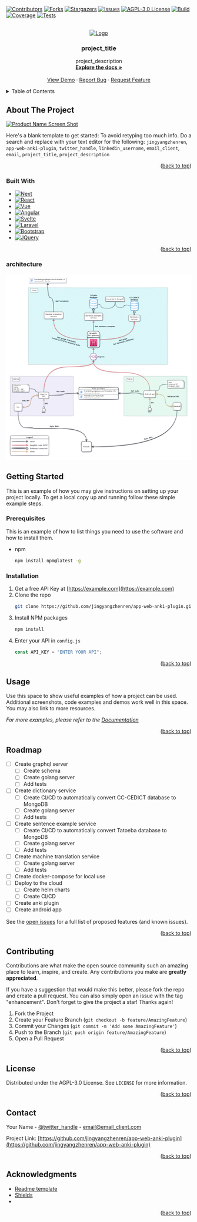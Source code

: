 <!-- https://github.com/othneildrew/Best-README-Template -->
<!-- Improved compatibility of back to top link: See: https://github.com/othneildrew/Best-README-Template/pull/73 -->

<a name="readme-top"></a>

<!--
*** Thanks for checking out the Best-README-Template. If you have a suggestion
*** that would make this better, please fork the repo and create a pull request
*** or simply open an issue with the tag "enhancement".
*** Don't forget to give the project a star!
*** Thanks again! Now go create something AMAZING! :D
-->

<!-- PROJECT SHIELDS -->
<!--
*** I'm using markdown "reference style" links for readability.
*** Reference links are enclosed in brackets [ ] instead of parentheses ( ).
*** See the bottom of this document for the declaration of the reference variables
*** for contributors-url, forks-url, etc. This is an optional, concise syntax you may use.
*** https://www.markdownguide.org/basic-syntax/#reference-style-links
-->

[![Contributors][contributors-shield]][contributors-url]
[![Forks][forks-shield]][forks-url]
[![Stargazers][stars-shield]][stars-url]
[![Issues][issues-shield]][issues-url]
[![AGPL-3.0 License][license-shield]][license-url]
[![Build][build-shield]][build-url]
[![Coverage][coverage-shield]][coverage-url]
[![Tests][tests-shield]][tests-url]

<!-- PROJECT LOGO -->
<br />
<div align="center">
  <a href="https://github.com/jingyangzhenren/app-web-anki-plugin">
    <img src="images/logo.png" alt="Logo" width="80" height="80">
  </a>

<h3 align="center">project_title</h3>

  <p align="center">
    project_description
    <br />
    <a href="https://github.com/jingyangzhenren/app-web-anki-plugin"><strong>Explore the docs »</strong></a>
    <br />
    <br />
    <a href="https://github.com/jingyangzhenren/app-web-anki-plugin">View Demo</a>
    ·
    <a href="https://github.com/jingyangzhenren/app-web-anki-plugin/issues">Report Bug</a>
    ·
    <a href="https://github.com/jingyangzhenren/app-web-anki-plugin/issues">Request Feature</a>
  </p>
</div>

<!-- TABLE OF CONTENTS -->
<details>
  <summary>Table of Contents</summary>
  <ol>
    <li>
      <a href="#about-the-project">About The Project</a>
      <ul>
        <li><a href="#built-with">Built With</a></li>
      </ul>
    </li>
    <li>
      <a href="#getting-started">Getting Started</a>
      <ul>
        <li><a href="#prerequisites">Prerequisites</a></li>
        <li><a href="#installation">Installation</a></li>
      </ul>
    </li>
    <li><a href="#usage">Usage</a></li>
    <li><a href="#roadmap">Roadmap</a></li>
    <li><a href="#contributing">Contributing</a></li>
    <li><a href="#license">License</a></li>
    <li><a href="#contact">Contact</a></li>
    <li><a href="#acknowledgments">Acknowledgments</a></li>
  </ol>
</details>

<!-- ABOUT THE PROJECT -->

## About The Project

[![Product Name Screen Shot][product-screenshot]](https://example.com)

Here's a blank template to get started: To avoid retyping too much info. Do a search and replace with your text editor for the following: `jingyangzhenren`, `app-web-anki-plugin`, `twitter_handle`, `linkedin_username`, `email_client`, `email`, `project_title`, `project_description`

<p align="right">(<a href="#readme-top">back to top</a>)</p>

### Built With

- [![Next][next.js]][next-url]
- [![React][react.js]][react-url]
- [![Vue][vue.js]][vue-url]
- [![Angular][angular.io]][angular-url]
- [![Svelte][svelte.dev]][svelte-url]
- [![Laravel][laravel.com]][laravel-url]
- [![Bootstrap][bootstrap.com]][bootstrap-url]
- [![JQuery][jquery.com]][jquery-url]

<p align="right">(<a href="#readme-top">back to top</a>)</p>

### architecture

![overview](./docs/diagrams/overview.jpg)

<!-- GETTING STARTED -->

## Getting Started

This is an example of how you may give instructions on setting up your project locally.
To get a local copy up and running follow these simple example steps.

### Prerequisites

This is an example of how to list things you need to use the software and how to install them.

- npm
  ```sh
  npm install npm@latest -g
  ```

### Installation

1. Get a free API Key at [https://example.com](https://example.com)
2. Clone the repo
   ```sh
   git clone https://github.com/jingyangzhenren/app-web-anki-plugin.git
   ```
3. Install NPM packages
   ```sh
   npm install
   ```
4. Enter your API in `config.js`
   ```js
   const API_KEY = "ENTER YOUR API";
   ```

<p align="right">(<a href="#readme-top">back to top</a>)</p>

<!-- USAGE EXAMPLES -->

## Usage

Use this space to show useful examples of how a project can be used. Additional screenshots, code examples and demos work well in this space. You may also link to more resources.

_For more examples, please refer to the [Documentation](https://example.com)_

<p align="right">(<a href="#readme-top">back to top</a>)</p>

<!-- ROADMAP -->

## Roadmap

- [ ] Create graphql server
  - [ ] Create schema
  - [ ] Create golang server
  - [ ] Add tests
- [ ] Create dictionary service
  - [ ] Create CI/CD to automatically convert CC-CEDICT database to MongoDB
  - [ ] Create golang server
  - [ ] Add tests
- [ ] Create sentence example service
  - [ ] Create CI/CD to automatically convert Tatoeba database to MongoDB
  - [ ] Create golang server
  - [ ] Add tests
- [ ] Create machine translation service
  - [ ] Create golang server
  - [ ] Add tests
- [ ] Create docker-compose for local use
- [ ] Deploy to the cloud
  - [ ] Create helm charts
  - [ ] Create CI/CD
- [ ] Create anki plugin
- [ ] Create android app

See the [open issues](https://github.com/jingyangzhenren/app-web-anki-plugin/issues) for a full list of proposed features (and known issues).

<p align="right">(<a href="#readme-top">back to top</a>)</p>

<!-- CONTRIBUTING -->

## Contributing

Contributions are what make the open source community such an amazing place to learn, inspire, and create.
Any contributions you make are **greatly appreciated**.

If you have a suggestion that would make this better, please fork the repo and create a pull request. You can also simply open an issue with the tag "enhancement".
Don't forget to give the project a star! Thanks again!

1. Fork the Project
2. Create your Feature Branch (`git checkout -b feature/AmazingFeature`)
3. Commit your Changes (`git commit -m 'Add some AmazingFeature'`)
4. Push to the Branch (`git push origin feature/AmazingFeature`)
5. Open a Pull Request

<p align="right">(<a href="#readme-top">back to top</a>)</p>

<!-- LICENSE -->

## License

Distributed under the AGPL-3.0 License. See `LICENSE` for more information.

<p align="right">(<a href="#readme-top">back to top</a>)</p>

<!-- CONTACT -->

## Contact

Your Name - [@twitter_handle](https://twitter.com/twitter_handle) - email@email_client.com

Project Link: [https://github.com/jingyangzhenren/app-web-anki-plugin](https://github.com/jingyangzhenren/app-web-anki-plugin)

<p align="right">(<a href="#readme-top">back to top</a>)</p>

<!-- ACKNOWLEDGMENTS -->

## Acknowledgments

- [Readme template](https://github.com/othneildrew/Best-README-Template)
- [Shields](https://shields.io/)
- []()

<p align="right">(<a href="#readme-top">back to top</a>)</p>

<!-- MARKDOWN LINKS & IMAGES -->
<!-- https://www.markdownguide.org/basic-syntax/#reference-style-links -->

[contributors-shield]: https://img.shields.io/github/contributors/jingyangzhenren/app-web-anki-plugin.svg?style=for-the-badge
[contributors-url]: https://github.com/jingyangzhenren/app-web-anki-plugin/graphs/contributors
[forks-shield]: https://img.shields.io/github/forks/jingyangzhenren/app-web-anki-plugin.svg?style=for-the-badge
[forks-url]: https://github.com/jingyangzhenren/app-web-anki-plugin/network/members
[stars-shield]: https://img.shields.io/github/stars/jingyangzhenren/app-web-anki-plugin.svg?style=for-the-badge
[stars-url]: https://github.com/jingyangzhenren/app-web-anki-plugin/stargazers
[issues-shield]: https://img.shields.io/github/issues/jingyangzhenren/app-web-anki-plugin.svg?style=for-the-badge
[issues-url]: https://github.com/jingyangzhenren/app-web-anki-plugin/issues
[license-shield]: https://img.shields.io/github/license/jingyangzhenren/app-web-anki-plugin.svg?style=for-the-badge
[license-url]: https://github.com/jingyangzhenren/app-web-anki-plugin/blob/master/LICENSE
[linkedin-shield]: https://img.shields.io/badge/-LinkedIn-black.svg?style=for-the-badge&logo=linkedin&colorB=555
[linkedin-url]: https://linkedin.com/in/linkedin_username
[product-screenshot]: images/screenshot.png
[next.js]: https://img.shields.io/badge/next.js-000000?style=for-the-badge&logo=nextdotjs&logoColor=white
[next-url]: https://nextjs.org/
[react.js]: https://img.shields.io/badge/React-20232A?style=for-the-badge&logo=react&logoColor=61DAFB
[react-url]: https://reactjs.org/
[vue.js]: https://img.shields.io/badge/Vue.js-35495E?style=for-the-badge&logo=vuedotjs&logoColor=4FC08D
[vue-url]: https://vuejs.org/
[angular.io]: https://img.shields.io/badge/Angular-DD0031?style=for-the-badge&logo=angular&logoColor=white
[angular-url]: https://angular.io/
[svelte.dev]: https://img.shields.io/badge/Svelte-4A4A55?style=for-the-badge&logo=svelte&logoColor=FF3E00
[svelte-url]: https://svelte.dev/
[laravel.com]: https://img.shields.io/badge/Laravel-FF2D20?style=for-the-badge&logo=laravel&logoColor=white
[laravel-url]: https://laravel.com
[bootstrap.com]: https://img.shields.io/badge/Bootstrap-563D7C?style=for-the-badge&logo=bootstrap&logoColor=white
[bootstrap-url]: https://getbootstrap.com
[jquery.com]: https://img.shields.io/badge/jQuery-0769AD?style=for-the-badge&logo=jquery&logoColor=white
[jquery-url]: https://jquery.com
[build-shield]: https://img.shields.io/github/actions/workflow/status/jingyangzhenren/app-web-anki-plugin/build.yml?branch=main&style=for-the-badge
[build-url]: https://example.com
[coverage-shield]: https://img.shields.io/sonar/coverage/app-web-anki-plugin/main?server=sonar.jingyangzhenren.com&style=for-the-badge
[coverage-url]: https://example.com
[tests-shield]: https://img.shields.io/sonar/tests/app-web-anki-plugin/main?compact_message&server=https%3A%2F%2Fsonarqube.jingyangzhenren&style=for-the-badge
[tests-url]: https://example.com
